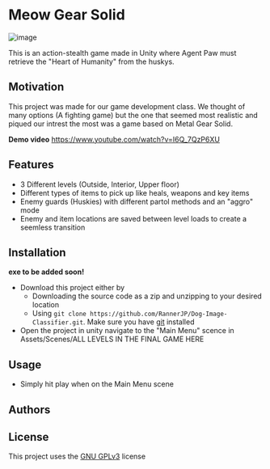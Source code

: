 # Meow Gear Solid
![image](./ReadMeAssets/MainMenu)

This is an action-stealth game made in Unity where Agent Paw must retrieve the "Heart of Humanity" from the huskys.

## Motivation
This project was made for our game development class. We thought of many options (A fighting game) but the one that seemed most realistic and piqued our intrest the most was a game based on Metal Gear Solid.
 
**Demo video**
 https://www.youtube.com/watch?v=I6Q_7QzP6XU

## Features
- 3 Different levels (Outside, Interior, Upper floor)
- Different types of items to pick up like heals, weapons and key items
- Enemy guards (Huskies) with different partol methods and an "aggro" mode
- Enemy and item locations are saved between level loads to create a seemless transition


## Installation
**exe to be added soon!** 
- Download this project either by 
    - Downloading the source code as a zip and unzipping to your desired location
    - Using `git clone https://github.com/RannerJP/Dog-Image-Classifier.git`. Make sure you have [git](https://git-scm.com/downloads) installed
- Open the project in unity navigate to the "Main Menu" scence in Assets/Scenes/ALL LEVELS IN THE FINAL GAME HERE

## Usage
- Simply hit play when on the Main Menu scene

## Authors


## License

This project uses the [GNU GPLv3](https://choosealicense.com/licenses/gpl-3.0/) license
